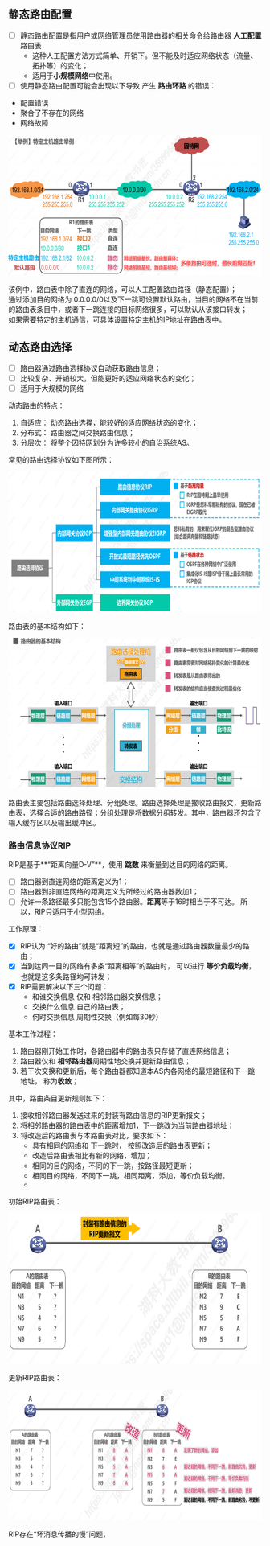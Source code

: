 ## 静态路由配置
- [ ] 静态路由配置是指用户或网络管理员使用路由器的相关命令给路由器 **人工配置**路由表
  - 这种人工配置方法方式简单、开销下。但不能及时适应网络状态（流量、拓扑等）的变化；
  - 适用于**小规模网络**中使用。
 - [ ] 使用静态路由配置可能会出现以下导致 产生 **路由环路** 的错误：
  - 配置错误
  - 聚合了不存在的网络
  - 网络故障  

 <div align=left><img width="530" height="280" src="./images/静态路由配置.PNG"/></div>  

 该例中，路由表中除了直连的网络，可以人工配置路由路径（静态配置）；  
通过添加目的网络为 0.0.0.0/0以及下一跳可设置默认路由，当目的网络不在当前的路由表条目中，或者下一跳连接的目标网络很多，可以默认从该接口转发；  
如果需要特定的主机通信，可具体设置特定主机的IP地址在路由表中。

## 动态路由选择
- [ ] 路由器通过路由选择协议自动获取路由信息；
- [ ] 比较复杂、开销较大，但能更好的适应网络状态的变化；
- [ ] 适用于大规模的网络

动态路由的特点：
1. 自适应： 动态路由选择，能较好的适应网络状态的变化；
2. 分布式： 路由器之间交换路由信息；
3. 分层次： 将整个因特网划分为许多较小的自治系统AS。

常见的路由选择协议如下图所示：
 <div align=left><img width="530" height="280" src="./images/常见的路由选择协议.PNG"/></div>

路由表的基本结构如下：
<div align=left><img width="550" height="300" src="./images/路由表的基本结构.PNG"/></div>

路由表主要包括路由选择处理、分组处理。路由选择处理是接收路由报文，更新路由表，选择合适的路由路径；分组处理是将数据分组转发。其中，路由器还包含了输入缓存区以及输出缓冲区。

### 路由信息协议RIP
RIP是基于**“距离向量D-V”**，使用 **跳数** 来衡量到达目的网络的距离。
- [ ] 路由器到直连网络的距离定义为1；
- [ ] 路由器到非直连网络的距离定义为所经过的路由器数加1；
- [ ] 允许一条路径最多只能包含15个路由器。**距离**等于16时相当于不可达。
所以，RIP只适用于小型网络。

工作原理：
- [x] RIP认为 “好的路由”就是“距离短”的路由，也就是通过路由器数量最少的路由；
- [x] 当到达同一目的网络有多条“距离相等”的路由时， 可以进行 **等价负载均衡**，也就是这多条路径均可转发；
- [x] RIP需要解决以下三个问题：
  - 和谁交换信息     仅和 相邻路由器交换信息；
  - 交换什么信息     自己的路由表；
  - 何时交换信息     周期性交换（例如每30秒）

基本工作过程：
1. 路由器刚开始工作时，各路由器中的路由表只存储了直连网络信息；
2. 路由器仅和 **相邻路由器**周期性地交换并更新路由信息；
3. 若干次交换和更新后，每个路由器都知道本AS内各网络的最短路径和下一跳地址， 称为**收敛**；

其中，路由条目更新规则如下：
1. 接收相邻路由器发送过来的封装有路由信息的RIP更新报文；
2. 将相邻路由器的路由表中的距离增加1，下一跳改为当前路由器地址；
3. 将改造后的路由表与本路由表对比，要求如下：
   - 具有相同的网络和 下一跳时， 按照改造后的路由表更新；
   - 改造后路由表相比有新的网络，增加；
   - 相同的目的网络，不同的下一跳，按路径最短更新；
   - 相同目的网络，不同下一跳，相同距离，添加，等价负载均衡。
   - 
初始RIP路由表： 
<div align=left><img width="550" height="300" src="./images/初始RIP路由表.PNG"/></div>

更新RIP路由表：
<div align=left><img width="580" height="260" src="./images/更新RIP路由表.PNG"/></div>

RIP存在“坏消息传播的慢”问题，
 
